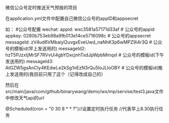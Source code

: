 微信公众号定时推送天气预报的项目

在application.yml文件中配置自己微信公众号的appID和appsecret

如：
        #公众号配置
wechat:
  appid:  wxc3581a57171d33af # 公众号的appid
  appkey: 0280b753eb98a9fb013e14ce5716098c # 公众号的appsecret
  messageId: zV4ud6VMbaiyI2uvgxEveUwd_naNhK3p6wMPZ9i4r3Q # 公众号的模板id(早上发送用的)
  messageId2: hzT5PJzxtjMrSF7RVvUi4gbYDxcjnhTxdJpWpbMmqxI # 公众号的模板id(下午发送用的)
  messageId3: AtGZW5gsAnCIy4KEdwLe2kSg1nEzN3rQu5IoJLloOBY # 公众号的模板id(晚上发送用的)我目前只用了这个（记得改成自己的）
  
  
  然后在src/main/java/com/github/binarywang/demo/wx/mp/servise/test3.java文件中修改天气api的url
  
                    
   @Scheduled(cron = "0 30 8 * * ?")//设置定时执行任务 //代表早上8.30执行任务

